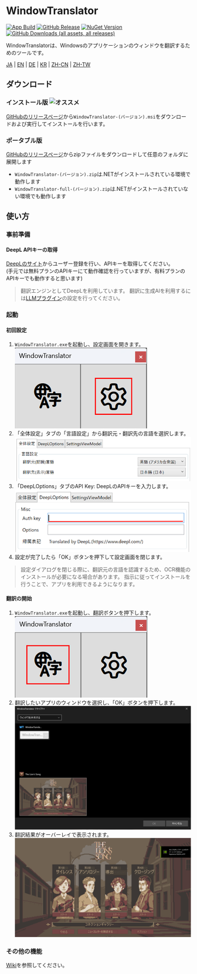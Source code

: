 # WindowTranslator

[![App Build](https://github.com/Freeesia/WindowTranslator/actions/workflows/dotnet-desktop.yml/badge.svg)](https://github.com/Freeesia/WindowTranslator/actions/workflows/dotnet-desktop.yml)
[![GitHub Release](https://img.shields.io/github/v/release/Freeesia/WindowTranslator)](https://github.com/Freeesia/WindowTranslator/releases/latest)
[![NuGet Version](https://img.shields.io/nuget/v/WindowTranslator.Abstractions)](https://www.nuget.org/packages/WindowTranslator.Abstractions)
[![GitHub Downloads (all assets, all releases)](https://img.shields.io/github/downloads/Freeesia/WindowTranslator/total)](https://github.com/Freeesia/WindowTranslator/releases/latest)

WindowTranslatorは、Windowsのアプリケーションのウィンドウを翻訳するためのツールです。

[JA](README.md) | [EN](./README.en.md) | [DE](./README.de.md) | [KR](./README.kr.md) | [ZH-CN](./README.zh-cn.md) | [ZH-TW](./README.zh-tw.md)

## ダウンロード
### インストール版 ![オススメ](https://img.shields.io/badge/%E3%82%AA%E3%82%B9%E3%82%B9%E3%83%A1-brightgreen)

[GitHubのリリースページ](https://github.com/Freeesia/WindowTranslator/releases/latest)から`WindowTranslator-(バージョン).msi`をダウンロードおよび実行してインストールを行います。

### ポータブル版

[GitHubのリリースページ](https://github.com/Freeesia/WindowTranslator/releases/latest)からzipファイルをダウンロードして任意のフォルダに展開します

* `WindowTranslator-(バージョン).zip`は.NETがインストールされている環境で動作します
* `WindowTranslator-full-(バージョン).zip`は.NETがインストールされていない環境でも動作します

## 使い方

### 事前準備

#### DeepL APIキーの取得

[DeepLのサイト](https://www.deepl.com/ja/pro-api)からユーザー登録を行い、APIキーを取得してください。  
(手元では無料プランのAPIキーにて動作確認を行っていますが、有料プランのAPIキーでも動作すると思います)

> 翻訳エンジンとしてDeepLを利用しています。
> 翻訳に生成AIを利用するには[LLMプラグイン](https://github.com/Freeesia/WindowTranslator/wiki/LLMPlugin)の設定を行ってください。

### 起動

#### 初回設定

1. `WindowTranslator.exe`を起動し、設定画面を開きます。  
  ![設定](images/settings.png)
2. 「全体設定」タブの「言語設定」から翻訳元・翻訳先の言語を選択します。  
  ![言語設定](images/language.png)
3. 「DeepLOptions」タブのAPI Key: DeepLのAPIキーを入力します。
  ![DeepL設定](images/deepl.png)
4. 設定が完了したら「OK」ボタンを押下して設定画面を閉じます。

> 設定ダイアログを閉じる際に、翻訳元の言語を認識するため、OCR機能のインストールが必要になる場合があります。
> 指示に従ってインストールを行うことで、アプリを利用できるようになります。


#### 翻訳の開始

1. `WindowTranslator.exe`を起動し、翻訳ボタンを押下します。  
  ![翻訳ボタン](images/translate.png)
2. 翻訳したいアプリのウィンドウを選択し、「OK」ボタンを押下します。
  ![ウィンドウ選択](images/select.png)
3. 翻訳結果がオーバーレイで表示されます。  
  ![翻訳結果](images/result.png)


### その他の機能

[Wiki](https://github.com/Freeesia/WindowTranslator/wiki)を参照してください。
